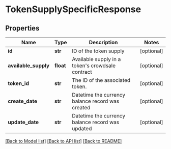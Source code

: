 # TokenSupplySpecificResponse

## Properties
Name | Type | Description | Notes
------------ | ------------- | ------------- | -------------
**id** | **str** | ID of the token supply | [optional] 
**available_supply** | **float** | Available supply in a token&#39;s crowdsale contract | [optional] 
**token_id** | **str** | The ID of the associated token. | [optional] 
**create_date** | **str** | Datetime the currency balance record was created | [optional] 
**update_date** | **str** | Datetime the currency balance record was updated | [optional] 

[[Back to Model list]](../README.md#documentation-for-models) [[Back to API list]](../README.md#documentation-for-api-endpoints) [[Back to README]](../README.md)


